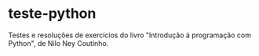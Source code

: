 # teste-python
Testes e resoluções de exercícios do livro "Introdução á programação com Python", de Nilo Ney Coutinho.
